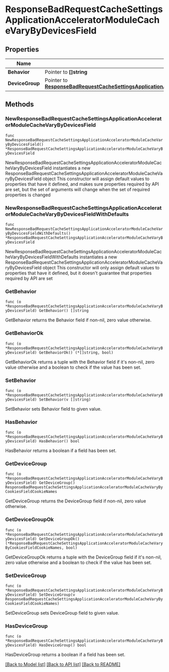 # ResponseBadRequestCacheSettingsApplicationAcceleratorModuleCacheVaryByDevicesField

## Properties

Name | Type | Description | Notes
------------ | ------------- | ------------- | -------------
**Behavior** | Pointer to **[]string** |  | [optional] 
**DeviceGroup** | Pointer to [**ResponseBadRequestCacheSettingsApplicationAcceleratorModuleCacheVaryByCookiesFieldCookieNames**](ResponseBadRequestCacheSettingsApplicationAcceleratorModuleCacheVaryByCookiesFieldCookieNames.md) |  | [optional] 

## Methods

### NewResponseBadRequestCacheSettingsApplicationAcceleratorModuleCacheVaryByDevicesField

`func NewResponseBadRequestCacheSettingsApplicationAcceleratorModuleCacheVaryByDevicesField() *ResponseBadRequestCacheSettingsApplicationAcceleratorModuleCacheVaryByDevicesField`

NewResponseBadRequestCacheSettingsApplicationAcceleratorModuleCacheVaryByDevicesField instantiates a new ResponseBadRequestCacheSettingsApplicationAcceleratorModuleCacheVaryByDevicesField object
This constructor will assign default values to properties that have it defined,
and makes sure properties required by API are set, but the set of arguments
will change when the set of required properties is changed

### NewResponseBadRequestCacheSettingsApplicationAcceleratorModuleCacheVaryByDevicesFieldWithDefaults

`func NewResponseBadRequestCacheSettingsApplicationAcceleratorModuleCacheVaryByDevicesFieldWithDefaults() *ResponseBadRequestCacheSettingsApplicationAcceleratorModuleCacheVaryByDevicesField`

NewResponseBadRequestCacheSettingsApplicationAcceleratorModuleCacheVaryByDevicesFieldWithDefaults instantiates a new ResponseBadRequestCacheSettingsApplicationAcceleratorModuleCacheVaryByDevicesField object
This constructor will only assign default values to properties that have it defined,
but it doesn't guarantee that properties required by API are set

### GetBehavior

`func (o *ResponseBadRequestCacheSettingsApplicationAcceleratorModuleCacheVaryByDevicesField) GetBehavior() []string`

GetBehavior returns the Behavior field if non-nil, zero value otherwise.

### GetBehaviorOk

`func (o *ResponseBadRequestCacheSettingsApplicationAcceleratorModuleCacheVaryByDevicesField) GetBehaviorOk() (*[]string, bool)`

GetBehaviorOk returns a tuple with the Behavior field if it's non-nil, zero value otherwise
and a boolean to check if the value has been set.

### SetBehavior

`func (o *ResponseBadRequestCacheSettingsApplicationAcceleratorModuleCacheVaryByDevicesField) SetBehavior(v []string)`

SetBehavior sets Behavior field to given value.

### HasBehavior

`func (o *ResponseBadRequestCacheSettingsApplicationAcceleratorModuleCacheVaryByDevicesField) HasBehavior() bool`

HasBehavior returns a boolean if a field has been set.

### GetDeviceGroup

`func (o *ResponseBadRequestCacheSettingsApplicationAcceleratorModuleCacheVaryByDevicesField) GetDeviceGroup() ResponseBadRequestCacheSettingsApplicationAcceleratorModuleCacheVaryByCookiesFieldCookieNames`

GetDeviceGroup returns the DeviceGroup field if non-nil, zero value otherwise.

### GetDeviceGroupOk

`func (o *ResponseBadRequestCacheSettingsApplicationAcceleratorModuleCacheVaryByDevicesField) GetDeviceGroupOk() (*ResponseBadRequestCacheSettingsApplicationAcceleratorModuleCacheVaryByCookiesFieldCookieNames, bool)`

GetDeviceGroupOk returns a tuple with the DeviceGroup field if it's non-nil, zero value otherwise
and a boolean to check if the value has been set.

### SetDeviceGroup

`func (o *ResponseBadRequestCacheSettingsApplicationAcceleratorModuleCacheVaryByDevicesField) SetDeviceGroup(v ResponseBadRequestCacheSettingsApplicationAcceleratorModuleCacheVaryByCookiesFieldCookieNames)`

SetDeviceGroup sets DeviceGroup field to given value.

### HasDeviceGroup

`func (o *ResponseBadRequestCacheSettingsApplicationAcceleratorModuleCacheVaryByDevicesField) HasDeviceGroup() bool`

HasDeviceGroup returns a boolean if a field has been set.


[[Back to Model list]](../README.md#documentation-for-models) [[Back to API list]](../README.md#documentation-for-api-endpoints) [[Back to README]](../README.md)


